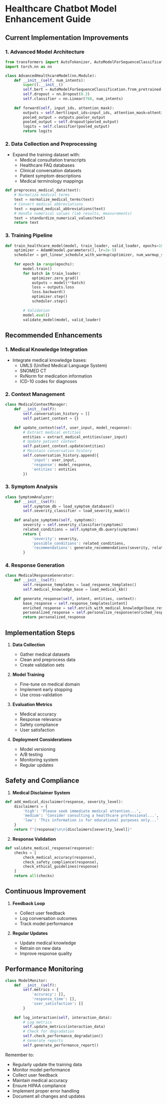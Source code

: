# Healthcare Chatbot Model Enhancement Guide

## Current Implementation Improvements

### 1. Advanced Model Architecture
```python
from transformers import AutoTokenizer, AutoModelForSequenceClassification
import torch.nn as nn

class AdvancedHealthcareModel(nn.Module):
    def __init__(self, num_intents):
        super().__init__()
        self.bert = AutoModelForSequenceClassification.from_pretrained('microsoft/BiomedNLP-PubMedBERT-base-uncased-abstract')
        self.dropout = nn.Dropout(0.3)
        self.classifier = nn.Linear(768, num_intents)
        
    def forward(self, input_ids, attention_mask):
        outputs = self.bert(input_ids=input_ids, attention_mask=attention_mask)
        pooled_output = outputs.pooler_output
        pooled_output = self.dropout(pooled_output)
        logits = self.classifier(pooled_output)
        return logits
```

### 2. Data Collection and Preprocessing
- Expand the training dataset with:
  - Medical consultation transcripts
  - Healthcare FAQ databases
  - Clinical conversation datasets
  - Patient symptom descriptions
  - Medical terminology mappings

```python
def preprocess_medical_data(text):
    # Normalize medical terms
    text = normalize_medical_terms(text)
    # Convert medical abbreviations
    text = expand_medical_abbreviations(text)
    # Handle numerical values (lab results, measurements)
    text = standardize_numerical_values(text)
    return text
```

### 3. Training Pipeline
```python
def train_healthcare_model(model, train_loader, valid_loader, epochs=10):
    optimizer = AdamW(model.parameters(), lr=2e-5)
    scheduler = get_linear_schedule_with_warmup(optimizer, num_warmup_steps=0, num_training_steps=len(train_loader) * epochs)
    
    for epoch in range(epochs):
        model.train()
        for batch in train_loader:
            optimizer.zero_grad()
            outputs = model(**batch)
            loss = outputs.loss
            loss.backward()
            optimizer.step()
            scheduler.step()
            
        # Validation
        model.eval()
        validate_model(model, valid_loader)
```

## Recommended Enhancements

### 1. Medical Knowledge Integration
- Integrate medical knowledge bases:
  - UMLS (Unified Medical Language System)
  - SNOMED CT
  - RxNorm for medication information
  - ICD-10 codes for diagnoses

### 2. Context Management
```python
class MedicalContextManager:
    def __init__(self):
        self.conversation_history = []
        self.patient_context = {}
        
    def update_context(self, user_input, model_response):
        # Extract medical entities
        entities = extract_medical_entities(user_input)
        # Update patient context
        self.patient_context.update(entities)
        # Maintain conversation history
        self.conversation_history.append({
            'input': user_input,
            'response': model_response,
            'entities': entities
        })
```

### 3. Symptom Analysis
```python
class SymptomAnalyzer:
    def __init__(self):
        self.symptom_db = load_symptom_database()
        self.severity_classifier = load_severity_model()
        
    def analyze_symptoms(self, symptoms):
        severity = self.severity_classifier(symptoms)
        related_conditions = self.symptom_db.query(symptoms)
        return {
            'severity': severity,
            'possible_conditions': related_conditions,
            'recommendations': generate_recommendations(severity, related_conditions)
        }
```

### 4. Response Generation
```python
class MedicalResponseGenerator:
    def __init__(self):
        self.response_templates = load_response_templates()
        self.medical_knowledge_base = load_medical_kb()
        
    def generate_response(self, intent, entities, context):
        base_response = self.response_templates[intent]
        enriched_response = self.enrich_with_medical_knowledge(base_response, entities)
        personalized_response = self.personalize_response(enriched_response, context)
        return personalized_response
```

## Implementation Steps

1. **Data Collection**
   - Gather medical datasets
   - Clean and preprocess data
   - Create validation sets

2. **Model Training**
   - Fine-tune on medical domain
   - Implement early stopping
   - Use cross-validation

3. **Evaluation Metrics**
   - Medical accuracy
   - Response relevance
   - Safety compliance
   - User satisfaction

4. **Deployment Considerations**
   - Model versioning
   - A/B testing
   - Monitoring system
   - Regular updates

## Safety and Compliance

1. **Medical Disclaimer System**
```python
def add_medical_disclaimer(response, severity_level):
    disclaimers = {
        'high': 'Please seek immediate medical attention...',
        'medium': 'Consider consulting a healthcare professional...',
        'low': 'This information is for educational purposes only...'
    }
    return f"{response}\n\n{disclaimers[severity_level]}"
```

2. **Response Validation**
```python
def validate_medical_response(response):
    checks = [
        check_medical_accuracy(response),
        check_safety_compliance(response),
        check_ethical_guidelines(response)
    ]
    return all(checks)
```

## Continuous Improvement

1. **Feedback Loop**
   - Collect user feedback
   - Log conversation outcomes
   - Track model performance

2. **Regular Updates**
   - Update medical knowledge
   - Retrain on new data
   - Improve response quality

## Performance Monitoring

```python
class ModelMonitor:
    def __init__(self):
        self.metrics = {
            'accuracy': [],
            'response_time': [],
            'user_satisfaction': []
        }
        
    def log_interaction(self, interaction_data):
        # Log metrics
        self.update_metrics(interaction_data)
        # Check for degradation
        self.check_performance_degradation()
        # Generate reports
        self.generate_performance_report()
```

Remember to:
- Regularly update the training data
- Monitor model performance
- Collect user feedback
- Maintain medical accuracy
- Ensure HIPAA compliance
- Implement proper error handling
- Document all changes and updates
